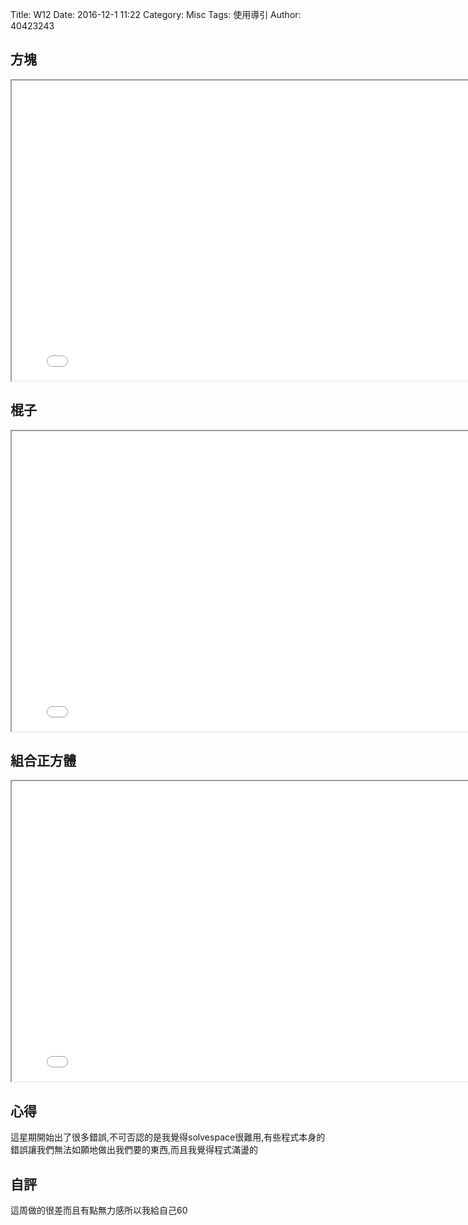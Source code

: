 Title: W12
Date: 2016-12-1 11:22
Category: Misc
Tags: 使用導引
Author: 40423243

<h2>方塊</h2>


<iframe src="../data/solvespace/cube.html" width="800" height="480"></iframe>

<h2>棍子</h2>


<iframe src="../data/solvespace/strut.html" width="800" height="480"></iframe>

<h2>組合正方體</h2>


<iframe src="../data/solvespace/combination.html" width="800" height="480"></iframe>

<section>
<h1>心得</h1>
<p>這星期開始出了很多錯誤,不可否認的是我覺得solvespace很難用,有些程式本身的錯誤讓我們無法如願地做出我們要的東西,而且我覺得程式滿盪的</p>
</section>
<section>
    <h1>自評</h1>
    <p>這周做的很差而且有點無力感所以我給自己60</p>
</section>

